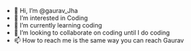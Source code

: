 - 👋 Hi, I’m @gaurav_Jha
- 👀 I’m interested in Coding
- 🌱 I’m currently learning coding 
- 💞️ I’m looking to collaborate on coding until I do coding
- 📫 How to reach me is the same way you can reach Gaurav

<!---
grv108/grv108 is a ✨ special ✨ repository because its `README.md` (this file) appears on your GitHub profile.
You can click the Preview link to take a look at your changes.
--->
